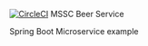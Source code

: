 [![CircleCI](https://circleci.com/gh/dmohindru/mssc-beer-service/tree/master.svg?style=svg)](https://circleci.com/gh/dmohindru/mssc-beer-service/tree/master)
MSSC Beer Service

Spring Boot Microservice example